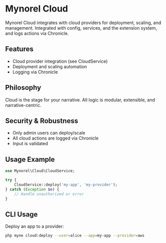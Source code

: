 # Mynorel Cloud

Mynorel Cloud integrates with cloud providers for deployment, scaling, and management. Integrated with config, services, and the extension system, and logs actions via Chronicle.

## Features
- Cloud provider integration (see CloudService)
- Deployment and scaling automation
- Logging via Chronicle

## Philosophy
Cloud is the stage for your narrative. All logic is modular, extensible, and narrative-centric.

## Security & Robustness
- Only admin users can deploy/scale
- All cloud actions are logged via Chronicle
- Input is validated

## Usage Example
```php
use Mynorel\Cloud\CloudService;

try {
	CloudService::deploy('my-app', 'my-provider');
} catch (Exception $e) {
	// Handle unauthorized or error
}
```

## CLI Usage

Deploy an app to a provider:

```bash
php myne cloud:deploy --user=alice --app=my-app --provider=aws
```

